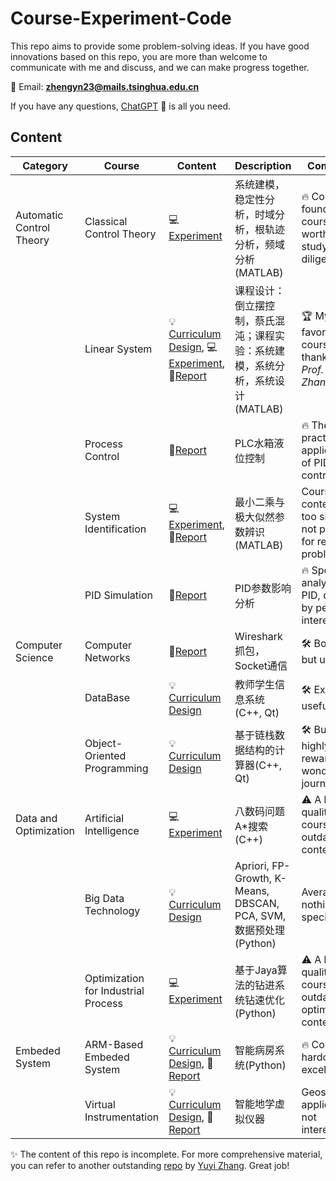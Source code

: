 # Course-Experiment-Code

This repo aims to provide some problem-solving ideas. If you have good innovations based on this repo, you are more than welcome to communicate with me and discuss, and we can make progress together. 

💌 Email: **zhengyn23@mails.tsinghua.edu.cn**

If you have any questions, [ChatGPT](https://chat.openai.com/) 🤖 is all you need.

## Content
| Category      | Course | Content | Description| Comment|
| ----------- | ----------- | ----------- | ----------- |----------- |
| Automatic Control Theory | Classical Control Theory | 💻[Experiment](https://github.com/ZhengYinan-AIR/Course-Experiment-Code/tree/main/Automatic%20Control%20Theory/Classical%20Control%20Theory/)|系统建模，稳定性分析，时域分析，根轨迹分析，频域分析(MATLAB) | 🔥 Core foundational course, worth studying diligently
|| Linear System | 💡[Curriculum Design](https://github.com/ZhengYinan-AIR/Course-Experiment-Code/tree/main/Automatic%20Control%20Theory/Linear%20System/Curriculum%20Design), 💻[Experiment](https://github.com/ZhengYinan-AIR/Course-Experiment-Code/tree/main/Automatic%20Control%20Theory/Linear%20System/Experiment), 📃[Report](https://github.com/ZhengYinan-AIR/Course-Experiment-Code/tree/main/Automatic%20Control%20Theory/Linear%20System/Report)|课程设计：倒立摆控制，蔡氏混沌；课程实验：系统建模，系统分析，系统设计(MATLAB) | 🏆 My favorite course, thanks to *Prof. CK Zhang*
|| Process Control | 📃[Report](https://github.com/ZhengYinan-AIR/Course-Experiment-Code/tree/main/Automatic%20Control%20Theory/Process%20Control/Report) | PLC水箱液位控制 | 🔥 The practical application of PID control, nice
|| System Identification |💻[Experiment](https://github.com/ZhengYinan-AIR/Course-Experiment-Code/tree/main/Automatic%20Control%20Theory/System%20Identification), 📃[Report](https://github.com/ZhengYinan-AIR/Course-Experiment-Code/blob/main/Automatic%20Control%20Theory/System%20Identification/System%20Identification.pdf)|最小二乘与极大似然参数辨识(MATLAB) | Course content is too simple, not practical for real problems
|| PID Simulation | 📃[Report](https://github.com/ZhengYinan-AIR/Course-Experiment-Code/blob/main/Automatic%20Control%20Theory/PID%20Simulation.pdf) | PID参数影响分析 | 🔥 Specific analysis of PID, driven by personal interest
| Computer Science | Computer Networks | 📃[Report](https://github.com/ZhengYinan-AIR/Course-Experiment-Code/tree/main/Computer%20Science/Computer%20Networks) | Wireshark抓包，Socket通信 | 🛠️ Boring but useful
|| DataBase | 💡[Curriculum Design](https://github.com/ZhengYinan-AIR/Course-Experiment-Code/tree/main/Computer%20Science/DataBase)|教师学生信息系统(C++, Qt) | 🛠️ Extremely useful
|| Object-Oriented Programming |💡[Curriculum Design](https://github.com/ZhengYinan-AIR/Course-Experiment-Code/tree/main/Computer%20Science/Object-Oriented%20Programming)|基于链栈数据结构的计算器(C++, Qt) | 🛠️ Busy but highly rewarding, wonderful journey
| Data and Optimization | Artificial Intelligence | 💻[Experiment](https://github.com/ZhengYinan-AIR/Course-Experiment-Code/tree/main/Data%20and%20Optimization/Artificial%20Intelligence/A%20Star)|八数码问题A*搜索(C++)|⚠️ A low-quality course with outdated AI content
|| Big Data Technology | 💡[Curriculum Design](https://github.com/ZhengYinan-AIR/Course-Experiment-Code/tree/main/Data%20and%20Optimization/Big%20Data%20Technology)|Apriori, FP-Growth, K-Means, DBSCAN, PCA, SVM, 数据预处理(Python) | Average, nothing special
|| Optimization for Industrial Process | 💻[Experiment](https://github.com/ZhengYinan-AIR/Course-Experiment-Code/tree/main/Data%20and%20Optimization/Optimization%20for%20Industrial%20Process)|基于Jaya算法的钻进系统钻速优化(Python) | ⚠️ A low-quality course with outdated optimization content
|Embeded System | ARM-Based Embeded System|💡[Curriculum Design](https://github.com/ZhengYinan-AIR/Course-Experiment-Code/tree/main/Embeded%20System/ARM), 📃[Report](https://github.com/ZhengYinan-AIR/Course-Experiment-Code/tree/main/Embeded%20System/ARM/Embeded-System.pdf)|智能病房系统(Python) |🔥 Course is hardcore, excellent
|| Virtual Instrumentation| 💡[Curriculum Design](https://github.com/ZhengYinan-AIR/Course-Experiment-Code/tree/main/Embeded%20System/Virtual%20Instrumentation), 📃[Report](https://github.com/ZhengYinan-AIR/Course-Experiment-Code/blob/main/Embeded%20System/Virtual%20Instrumentation/%E6%8A%A5%E5%91%8A.pdf) | 智能地学虚拟仪器 | Geoscience applications, not interested

✨ The content of this repo is incomplete. For more comprehensive material, you can refer to another outstanding [repo](https://github.com/ZZXF11/CUGer_Automation_repo) by [Yuyi Zhang](https://github.com/ZZXF11). Great job!
